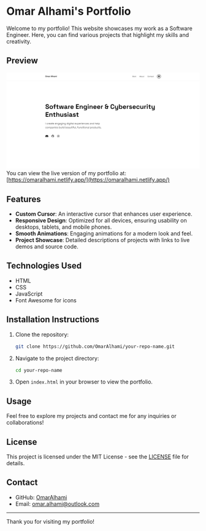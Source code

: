 # Omar Alhami's Portfolio

Welcome to my portfolio! This website showcases my work as a Software Engineer. Here, you can find various projects that highlight my skills and creativity.

## Preview
![Portfolio Preview](preview/image.png)
You can view the live version of my portfolio at: [https://omaralhami.netlify.app/](https://omaralhami.netlify.app/)

## Features
- **Custom Cursor**: An interactive cursor that enhances user experience.
- **Responsive Design**: Optimized for all devices, ensuring usability on desktops, tablets, and mobile phones.
- **Smooth Animations**: Engaging animations for a modern look and feel.
- **Project Showcase**: Detailed descriptions of projects with links to live demos and source code.

## Technologies Used
- HTML
- CSS
- JavaScript
- Font Awesome for icons

## Installation Instructions
1. Clone the repository:
   ```bash
   git clone https://github.com/OmarAlhami/your-repo-name.git
   ```
2. Navigate to the project directory:
   ```bash
   cd your-repo-name
   ```
3. Open `index.html` in your browser to view the portfolio.

## Usage
Feel free to explore my projects and contact me for any inquiries or collaborations!

## License
This project is licensed under the MIT License - see the [LICENSE](LICENSE) file for details.

## Contact
- GitHub: [OmarAlhami](https://github.com/OmarAlhami)
- Email: omar.alhami@outlook.com

---
Thank you for visiting my portfolio!
